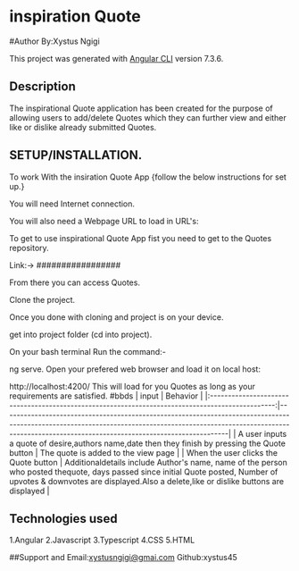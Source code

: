 # inspiration Quote

#Author
By:Xystus Ngigi

This project was generated with [Angular CLI](https://github.com/angular/angular-cli) version 7.3.6.

## Description
The inspirational Quote application has been created for the purpose of allowing users to add/delete Quotes which they can further view and either like or dislike already submitted Quotes.

## SETUP/INSTALLATION.
To work With the insiration Quote App {follow the below instructions for set up.}

You will need Internet connection.

You will also need a Webpage URL to load in URL's:

To get to use inspirational Quote App fist you need to get to the Quotes repository.

Link:-> #################

From there you can access Quotes.

Clone the project.

Once you done with cloning and project is on your device.

get into project folder (cd into project).

On your bash terminal Run the command:-

ng serve.
Open your prefered web browser and load it on local host:

http://localhost:4200/
This will load for you Quotes as long as your requirements are satisfied.
#bbds
|                                              input                                               | Behavior                                                                                                                                                                                                                  |
|:------------------------------------------------------------------------------------------------:|---------------------------------------------------------------------------------------------------------------------------------------------------------------------------------------------------------------------------|
| A user inputs a quote of desire,authors name,date then they finish by pressing the Quote button  | The quote is added to the view page                                                                                                                                                                                       |
| When the user clicks the Quote button                                                            | Additionaldetails include  Author's name, name of the person who posted thequote, days passed since initial Quote posted, Number of upvotes & downvotes are displayed.Also a delete,like or dislike buttons are displayed |

## Technologies used
1.Angular 
2.Javascript
3.Typescript
4.CSS
5.HTML

##Support and 
Email:xystusngigi@gmai.com
Github:xystus45
